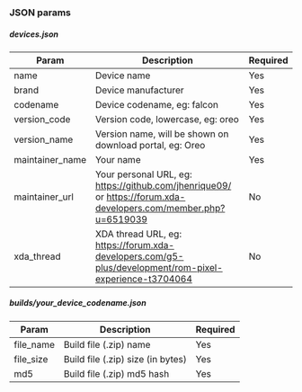 ### JSON params

##### devices.json
| Param | Description | Required |
|--|--|--|
| name | Device name | Yes |
| brand | Device manufacturer | Yes |
| codename | Device codename, eg: falcon | Yes |
| version_code | Version code, lowercase, eg: oreo | Yes |
| version_name | Version name, will be shown on download portal, eg: Oreo | Yes |
| maintainer_name | Your name | Yes |
| maintainer_url | Your personal URL, eg: https://github.com/jhenrique09/ or https://forum.xda-developers.com/member.php?u=6519039 | No  |
| xda_thread | XDA thread URL, eg: https://forum.xda-developers.com/g5-plus/development/rom-pixel-experience-t3704064 | No |

##### builds/your_device_codename.json
| Param | Description | Required |
|--|--|--|
| file_name | Build file (.zip) name | Yes |
| file_size | Build file (.zip) size (in bytes) | Yes |
| md5 | Build file (.zip) md5 hash | Yes |

